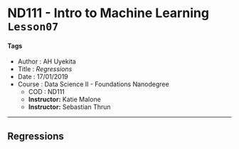 # ND111 - Intro to Machine Learning `Lesson07`

#### Tags
* Author : AH Uyekita
* Title  : _Regressions_
* Date   : 17/01/2019
* Course : Data Science II - Foundations Nanodegree
    * COD    : ND111
    * **Instructor:** Katie Malone
    * **Instructor:** Sebastian Thrun

******************************************************************

## Regressions

